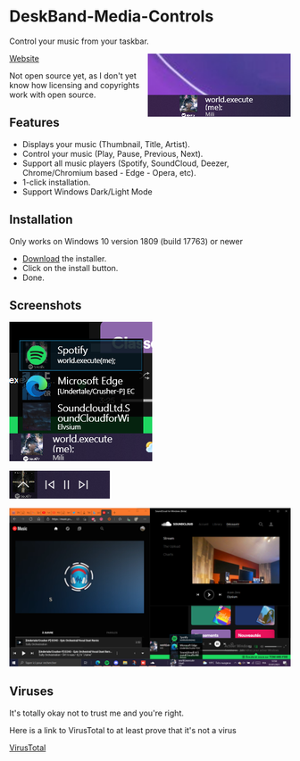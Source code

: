 # DeskBand-Media-Controls
Control your music from your taskbar.

<img align="right" src="Store/Simple%202.png"/>

[Website](https://tom60chat.wixsite.com/katycorp/post/deskband-media-controls-1?lang=en)

Not open source yet, as I don't yet know how licensing and copyrights work with open source.

## Features
- Displays your music (Thumbnail, Title, Artist).
- Control your music (Play, Pause, Previous, Next).
- Support all music players (Spotify, SoundCloud, Deezer, Chrome/Chromium based - Edge - Opera, etc).
- 1-click installation.
- Support Windows Dark/Light Mode

## Installation
Only works on Windows 10 version 1809 (build 17763) or newer

- [Download](https://github.com/Tom60chat/DeskBand-Media-Controls/releases/tag/release) the installer.
- Click on the install button.
- Done.

## Screenshots
![](Store/Player%20selector%20resize.png)

![](Store/Media%20controls%20Resize.png)

![](Store/Player%20selector.png)

## Viruses
It's totally okay not to trust me and you're right.

Here is a link to VirusTotal to at least prove that it's not a virus

[VirusTotal](https://www.virustotal.com/gui/file/901d96d4eaa57f3266bf4bcef36039b9c5c29aa9433c0a5a0b68b2b39f643197/detection)
